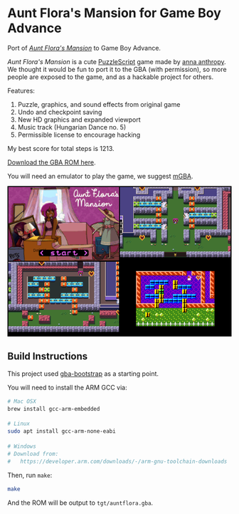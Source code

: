 Aunt Flora's Mansion for Game Boy Advance
=========================================

Port of [_Aunt Flora's Mansion_](https://w.itch.io/aunt-floras-mansion) to Game Boy Advance.

_Aunt Flora's Mansion_ is a cute [PuzzleScript](https://www.puzzlescript.net/) game made by
[anna anthropy](https://w.itch.io/).  We thought it would be fun to port it to the GBA (with
permission), so more people are exposed to the game, and as a hackable project for others.

Features:

1. Puzzle, graphics, and sound effects from original game
2. Undo and checkpoint saving
3. New HD graphics and expanded viewport
4. Music track (Hungarian Dance no. 5)
5. Permissible license to encourage hacking

My best score for total steps is 1213.

[Download the GBA ROM here](https://github.com/velipso/auntflora/releases/download/v0.8/auntflora.gba).

You will need an emulator to play the game, we suggest [mGBA](https://mgba.io).

![Screenshot](screenshot.png)

Build Instructions
------------------

This project used [gba-bootstrap](https://github.com/AntonioND/gba-bootstrap) as a starting point.

You will need to install the ARM GCC via:

```bash
# Mac OSX
brew install gcc-arm-embedded

# Linux
sudo apt install gcc-arm-none-eabi

# Windows
# Download from:
#   https://developer.arm.com/downloads/-/arm-gnu-toolchain-downloads
```

Then, run `make`:

```bash
make
```

And the ROM will be output to `tgt/auntflora.gba`.
